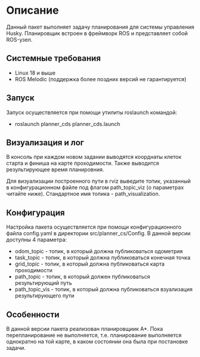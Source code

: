 # Описание
Данный пакет выполняет задачу планирования для системы управления Husky. Планировщик встроен в фреймворк ROS и представляет собой ROS-узел. 
## Системные требования

* Linux 18 и выше
* ROS Melodic (поддержка более поздних версий не гарантируется)

## Запуск

Запуск осуществляется при помощи утилиты roslaunch командой:

* roslaunch planner_cds planner_cds.launch 

## Визуализация и лог

В консоль при каждом новом задании выводятся коорднаты клеток старта и финиша на карте проходимости. Также выводится результирующее время планировния.

Для визуализации построенного пути в rviz выведите топик, указанный в конфигурационном файле под флагом path_topic_viz (о параметрах читайте ниже). Стандартное имя топика - path_visualization.

## Конфигурация

Настройка пакета осуществляется при помощи конфигурационного файла config.yaml в директории src/planner_cs/Config. В данной версии доступны 4 параметра:

 * odom_topic - топик, в который должна публиковаться одометрия
 * task_topic - топик, в который должна публиковаться конечная точка
 * grid_topic - топик, в который должна публиковаться карта проходимости 
 * path_topic - топик, в который должен публиковаться результирующий путь 
 * path_topic_vis - топик, в который должна публиковаться взуализация результирующего пути 


## Особенности

В данной версии пакета реализован планировщиик A*. Пока перепланирование не выполняется, т.е. планирование выполняется однократно на той карте, в каком состоянии она была при постановке задачи.


